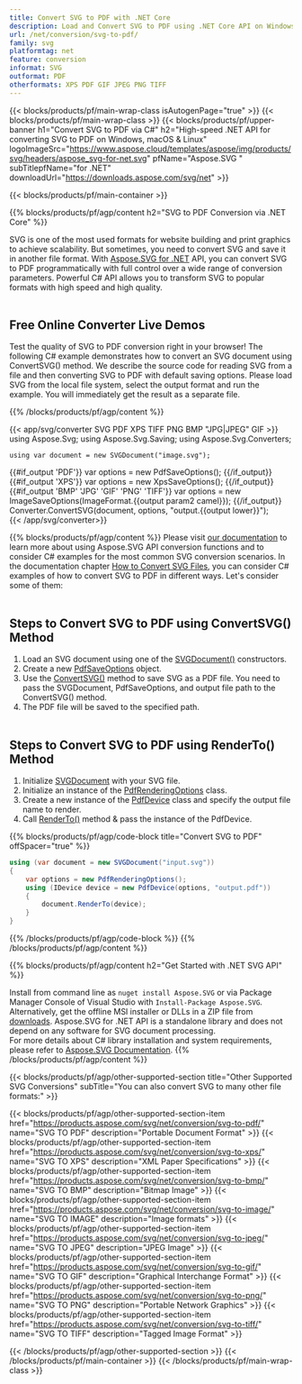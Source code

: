 ```yaml
---
title: Convert SVG to PDF with .NET Core 
description: Load and Convert SVG to PDF using .NET Core API on Windows, macOS & Linux
url: /net/conversion/svg-to-pdf/
family: svg
platformtag: net
feature: conversion
informat: SVG
outformat: PDF
otherformats: XPS PDF GIF JPEG PNG TIFF 
---
```

{{< blocks/products/pf/main-wrap-class isAutogenPage="true" >}}
{{< blocks/products/pf/main-wrap-class >}}
{{< blocks/products/pf/upper-banner h1="Convert SVG to PDF via C#" h2="High-speed .NET API for converting SVG to PDF on Windows, macOS & Linux" logoImageSrc="https://www.aspose.cloud/templates/aspose/img/products/svg/headers/aspose_svg-for-net.svg" pfName="Aspose.SVG " subTitlepfName="for .NET" downloadUrl="https://downloads.aspose.com/svg/net" >}}

{{< blocks/products/pf/main-container >}}

{{% blocks/products/pf/agp/content h2="SVG to PDF Conversion via .NET Core" %}}

SVG is one of the most used formats for website building and print graphics to achieve scalability. But sometimes, you need to convert SVG and save it in another file format. With [Aspose.SVG for .NET](https://products.aspose.com/svg/net/) API, you can convert SVG to PDF programmatically with full control over a wide range of conversion parameters. Powerful C# API allows you to transform SVG to popular formats with high speed and high quality.</br></br>

<h2> Free Online Converter Live Demos </h2>
<p>Test the quality of SVG to PDF conversion right in your browser! The following C# example demonstrates how to convert an SVG document using ConvertSVG() method. We describe the source code for reading SVG from a file and then converting SVG to PDF with default saving options. Please load SVG from the local file system, select the output format and run the example. You will immediately get the result as a separate file.</p>
{{% /blocks/products/pf/agp/content %}}

{{< app/svg/converter SVG PDF XPS TIFF PNG BMP "JPG|JPEG" GIF >}}
using Aspose.Svg;
using Aspose.Svg.Saving;
using Aspose.Svg.Converters;

    using var document = new SVGDocument("image.svg");
{{#if_output 'PDF'}}
    var options = new PdfSaveOptions();
{{/if_output}}
{{#if_output 'XPS'}}
    var options = new XpsSaveOptions();
{{/if_output}}
{{#if_output 'BMP' 'JPG' 'GIF' 'PNG' 'TIFF'}}
    var options = new ImageSaveOptions(ImageFormat.{{output param2 camel}});
{{/if_output}}
    Converter.ConvertSVG(document, options, "output.{{output lower}}");   
{{< /app/svg/converter>}} 

{{% blocks/products/pf/agp/content %}}
Please visit <a href="https://docs.aspose.com/svg/net/how-to-work-with-aspose-svg-api/" target="_blank">our documentation</a> to learn more about using Aspose.SVG API conversion functions and to consider C# examples for the most common SVG conversion scenarios. In the documentation chapter <a href="https://docs.aspose.com/svg/net/how-to-work-with-aspose-svg-api/converting/" target="_blank">How to Convert SVG Files</a>, you can consider C# examples of how to convert SVG to PDF in different ways. Let's consider some of them: </br></br>

<h2> Steps to Convert SVG to PDF using ConvertSVG() Method </h2>

1.  Load an SVG document using one of the [SVGDocument()](https://apireference.aspose.com/svg/net/aspose.svg/svgdocument/constructors/10) constructors.
1.  Create a new [PdfSaveOptions](https://apireference.aspose.com/svg/net/aspose.svg.saving/pdfsaveoptions) object.
1.  Use the [ConvertSVG()](https://apireference.aspose.com/svg/net/aspose.svg.converters.converter/convertsvg/methods/3) method to save SVG as a PDF file. You need to pass the SVGDocument, PdfSaveOptions, and output file path to the ConvertSVG() method.
1.  The PDF file will be saved to the specified path.</br></br>


<h2> Steps to Convert SVG to PDF using RenderTo() Method </h2>

1. Initialize [SVGDocument](https://apireference.aspose.com/svg/net/aspose.svg/svgdocument) with your SVG file.
1. Initialize an instance of the [PdfRenderingOptions](https://apireference.aspose.com/svg/net/aspose.svg.rendering.pdf/pdfrenderingoptions) class.
1. Create a new instance of the [PdfDevice](https://apireference.aspose.com/svg/net/aspose.svg.rendering.pdf/pdfdevice) class and specify the output file name to render. 
1. Call [RenderTo()](https://apireference.aspose.com/svg/net/aspose.svg/svgdocument/methods/renderto) method & pass the instance of the PdfDevice.</br>

{{% blocks/products/pf/agp/code-block title="Convert SVG to PDF" offSpacer="true" %}}

```cs
using (var document = new SVGDocument("input.svg"))
{
	var options = new PdfRenderingOptions();
	using (IDevice device = new PdfDevice(options, "output.pdf"))
	{
		document.RenderTo(device);                    
	}
}
```
{{% /blocks/products/pf/agp/code-block %}}
{{% /blocks/products/pf/agp/content %}}

{{% blocks/products/pf/agp/content h2="Get Started with .NET SVG API" %}}

Install from command line as ```nuget install Aspose.SVG``` or via Package Manager Console of Visual Studio with ```Install-Package Aspose.SVG```.</br>
Alternatively, get the offline MSI installer or DLLs in a ZIP file from [downloads](https://downloads.aspose.com/svg/net). Aspose.SVG for .NET API is a standalone library and does not depend on any software for SVG document processing.</br>
 For more details about C# library installation and system requirements, please refer to [Aspose.SVG Documentation](https://docs.aspose.com/svg/net/getting-started/).
{{% /blocks/products/pf/agp/content %}}

{{< blocks/products/pf/agp/other-supported-section title="Other Supported SVG Conversions" subTitle="You can also convert SVG to many other file formats:" >}}

{{< blocks/products/pf/agp/other-supported-section-item href="https://products.aspose.com/svg/net/conversion/svg-to-pdf/" name="SVG TO PDF" description="Portable Document Format" >}}
{{< blocks/products/pf/agp/other-supported-section-item href="https://products.aspose.com/svg/net/conversion/svg-to-xps/" name="SVG TO XPS" description="XML Paper Specifications" >}}
{{< blocks/products/pf/agp/other-supported-section-item href="https://products.aspose.com/svg/net/conversion/svg-to-bmp/" name="SVG TO BMP" description="Bitmap Image" >}}
{{< blocks/products/pf/agp/other-supported-section-item href="https://products.aspose.com/svg/net/conversion/svg-to-image/" name="SVG TO IMAGE" description="Image formats" >}}
{{< blocks/products/pf/agp/other-supported-section-item href="https://products.aspose.com/svg/net/conversion/svg-to-jpeg/" name="SVG TO JPEG" description="JPEG Image" >}}
{{< blocks/products/pf/agp/other-supported-section-item href="https://products.aspose.com/svg/net/conversion/svg-to-gif/" name="SVG TO GIF" description="Graphical Interchange Format" >}}
{{< blocks/products/pf/agp/other-supported-section-item href="https://products.aspose.com/svg/net/conversion/svg-to-png/" name="SVG TO PNG" description="Portable Network Graphics" >}}
{{< blocks/products/pf/agp/other-supported-section-item href="https://products.aspose.com/svg/net/conversion/svg-to-tiff/" name="SVG TO TIFF" description="Tagged Image Format" >}}

{{< /blocks/products/pf/agp/other-supported-section >}}
{{< /blocks/products/pf/main-container >}}
{{< /blocks/products/pf/main-wrap-class >}}